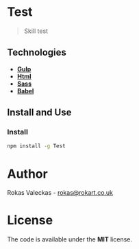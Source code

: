 # Test

> Skill test

## Technologies

- [**Gulp**](http://gulpjs.com)
- [**Html**](https://developer.mozilla.org/es/docs/HTML/HTML5) 
- [**Sass**](http://sass-lang.com)  
- [**Babel**](https://babeljs.io)

## Install and Use

### Install

```bash
npm install -g Test
```

# Author 

Rokas Valeckas - rokas@rokart.co.uk

# License 

The code is available under the **MIT** license. 
